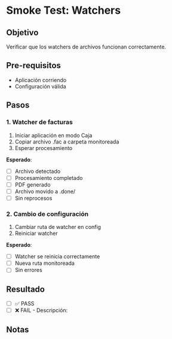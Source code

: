 # Smoke Test: Watchers

## Objetivo
Verificar que los watchers de archivos funcionan correctamente.

## Pre-requisitos
- Aplicación corriendo
- Configuración válida

## Pasos

### 1. Watcher de facturas
1. Iniciar aplicación en modo Caja
2. Copiar archivo .fac a carpeta monitoreada
3. Esperar procesamiento

**Esperado**:
- [ ] Archivo detectado
- [ ] Procesamiento completado
- [ ] PDF generado
- [ ] Archivo movido a .done/
- [ ] Sin reprocesos

### 2. Cambio de configuración
1. Cambiar ruta de watcher en config
2. Reiniciar watcher

**Esperado**:
- [ ] Watcher se reinicia correctamente
- [ ] Nueva ruta monitoreada
- [ ] Sin errores

## Resultado
- [ ] ✅ PASS
- [ ] ❌ FAIL - Descripción:

## Notas

